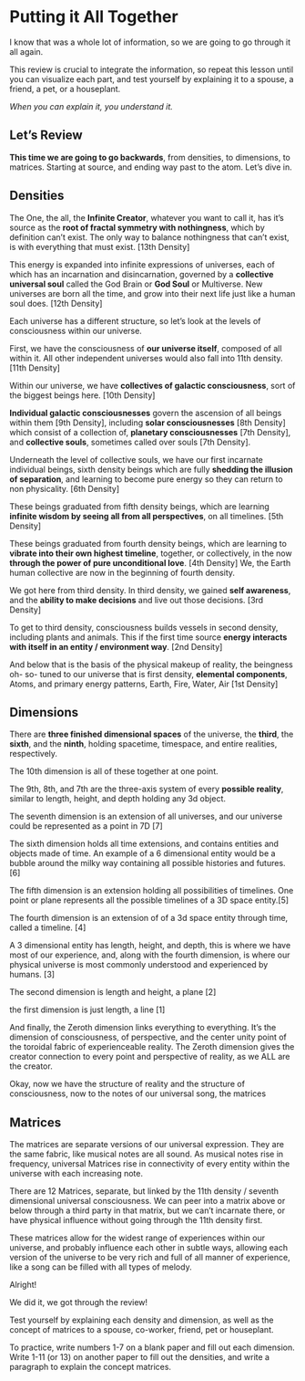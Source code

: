 # Putting it All Together
I know that was a whole lot of information, so we are going to go through it all again.

This review is crucial to integrate the information, so repeat this lesson until you can visualize each part, and test yourself by explaining it to a spouse, a friend, a pet, or a houseplant.

*When you can explain it, you understand it.*

## Let’s Review

**This time we are going to go backwards**, from densities, to dimensions, to matrices. Starting at source, and ending way past to the atom. Let’s dive in.

## Densities
The One, the all, the **Infinite Creator**, whatever you want to call it, has it’s source as the **root of fractal symmetry with nothingness**, which by definition can’t exist. The only way to balance nothingness that can’t exist, is with everything that must exist. [13th Density]

This energy is expanded into infinite expressions of universes, each of which has an incarnation and disincarnation, governed by a **collective universal soul** called the God Brain or **God Soul** or Multiverse. New universes are born all the time, and grow into their next life just like a human soul does. [12th Density]

Each universe has a different structure, so let’s look at the levels of consciousness within our universe.

First, we have the consciousness of **our universe itself**, composed of all within it. All other independent universes would also fall into 11th density. [11th Density]

Within our universe, we have **collectives of galactic consciousness**, sort of the biggest beings here. [10th Density]

**Individual galactic consciousnesses** govern the ascension of all beings within them [9th Density], including **solar consciousnesses** [8th Density] which consist of a collection of, **planetary consciousnesses** [7th Density], and **collective souls**, sometimes called over souls [7th Density].

Underneath the level of collective souls, we have our first incarnate individual beings, sixth density beings which are fully **shedding the illusion of separation**, and learning to become pure energy so they can return to non physicality. [6th Density]

These beings graduated from fifth density beings, which are learning **infinite wisdom by seeing all from all perspectives**, on all timelines. [5th Density]

These beings graduated from fourth density beings, which are learning to **vibrate into their own highest timeline**, together, or collectively, in the now **through the power of pure unconditional love**. [4th Density] We, the Earth human collective are now in the beginning of fourth density.

We got here from third density. In third density, we gained **self awareness**, and the **ability to make decisions** and live out those decisions. [3rd Density]

To get to third density, consciousness builds vessels in second density, including plants and animals. This if the first time source **energy interacts with itself in an entity / environment way**. [2nd Density]

And below that is the basis of the physical makeup of reality, the beingness oh- so- tuned to our universe that is first density, **elemental components**, Atoms, and primary energy patterns, Earth, Fire, Water, Air [1st Density]

## Dimensions
There are **three finished dimensional spaces** of the universe, the **third**, the **sixth**, and the **ninth**, holding spacetime, timespace, and entire realities, respectively. 

The 10th dimension is all of these together at one point. 

The 9th, 8th, and 7th are the three-axis system of every **possible reality**, similar to length, height, and depth holding any 3d object.

The seventh dimension is an extension of all universes, and our universe could be represented as a point in 7D [7]

The sixth dimension holds all time extensions, and contains entities and objects made of time. An example of a 6 dimensional entity would be a bubble around the milky way containing all possible histories and futures. [6]

The fifth dimension is an extension holding all possibilities of timelines. One point or plane represents all the possible timelines of a 3D space entity.[5]

The fourth dimension is an extension of of a 3d space entity through time, called a timeline. [4]

A 3 dimensional entity has length, height, and depth, this is where we have most of our experience, and, along with the fourth dimension, is where our physical universe is most commonly understood and experienced by humans. [3]

The second dimension is length and height, a plane [2]

the first dimension is just length, a line [1]

And finally, the Zeroth dimension links everything to everything. It’s the dimension of consciousness, of perspective, and the center unity point of the toroidal fabric of experienceable reality. The Zeroth dimension gives the creator connection to every point and perspective of reality, as we ALL are the creator.

Okay, now we have the structure of reality and the structure of consciousness, now to the notes of our universal song, the matrices

## Matrices 
The matrices are separate versions of our universal expression. They are the same fabric, like musical notes are all sound. As musical notes rise in frequency, universal Matrices rise in connectivity of every entity within the universe with each increasing note.

There are 12 Matrices, separate, but linked by the 11th density / seventh dimensional universal consciousness. We can peer into a matrix above or below through a third party in that matrix, but we can’t incarnate there, or have physical influence without going through the 11th density first.

These matrices allow for the widest range of experiences within our universe, and probably influence each other in subtle ways, allowing each version of the universe to be very rich and full of all manner of experience, like a song can be filled with all types of melody.

Alright!

We did it, we got through the review!

Test yourself by explaining each density and dimension, as well as the concept of matrices to a spouse, co-worker, friend, pet or houseplant.

To practice, write numbers 1-7 on a blank paper and fill out each dimension. Write 1-11 (or 13) on another paper to fill out the densities, and write a paragraph to explain the concept matrices.


<!--stackedit_data:
eyJoaXN0b3J5IjpbLTEzNzExOTIzMTksMjA5NjA1MDMzNCw2NT
cwNzc4MDEsMTM2MDA3MDI1NywtMTg5NjM5NTUxNCwtOTYxNjY2
NzksLTIwODg3NDY2MTJdfQ==
-->